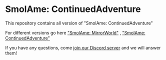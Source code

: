 # SmolAme: ContinuedAdventure

This repository contains all version of "SmolAme: ContinuedAdventure"

For different versions go here ["SmolAme: MirrorWorld"](https://github.com/Witcherchan/SmolAme-MirrorWorld/releases) , ["SmolAme: ContinuedAdventure"](https://github.com/Witcherchan/SmolAme-SpeedRun) 

If you have any questions, come [join our Discord server](https://discord.com/invite/WpZydmdUGP) and we will answer them!
